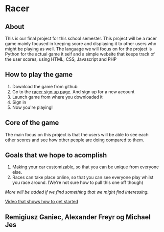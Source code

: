 # Racer

## About
This is our final project for this school semester.
This project will be a racer game mainly focused in keeping score and displaying it to other users who might be playing as well.
The language we will focus on for the project is Python for the actual game it self and a simple website that keeps track of the user scores, using HTML, CSS, Javascript and PHP

## How to play the game
1. Download the game from github
2. Go to the [racer sign up page](http://vorur.info/login.php). And sign up for a new account
3. Launch game from where you downloaded it
4. Sign in
5. Now you're playing!

## Core of the game
The main focus on this project is that the users will be able to see each other scores and see how other people are doing compared to them.

## Goals that we hope to acomplish
1. Making your car customizable, so that you can be unique from everyone else.
2. Races can take place online, so that you can see everyone play whilst you race around. (We're not sure how to pull this one off though)

*More will be added if we find something that we might find interessing.*

[Video that shows how to get started](https://youtu.be/KESXCeM-6b8)
## Remigiusz Ganiec, Alexander Freyr og Michael Jes
